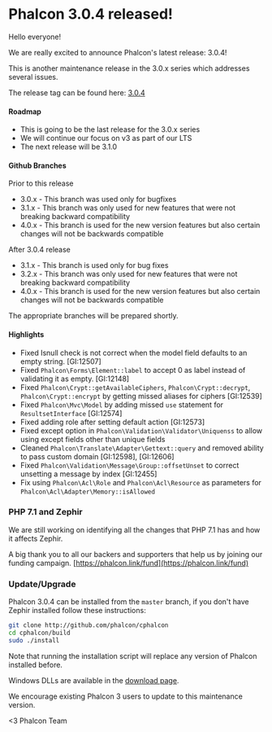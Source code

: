 Phalcon 3.0.4 released!
=======================

Hello everyone!

We are really excited to announce Phalcon's latest release: 3.0.4!

This is another maintenance release in the 3.0.x series which addresses several issues.

The release tag can be found here: [3.0.4](https://github.com/phalcon/cphalcon/releases/tag/v3.0.4)

#### Roadmap

- This is going to be the last release for the 3.0.x series
- We will continue our focus on v3 as part of our LTS
- The next release will be 3.1.0

#### Github Branches

Prior to this release

- 3.0.x - This branch was used only for bugfixes
- 3.1.x - This branch was only used for new features that were not breaking backward compatibility
- 4.0.x - This branch is used for the new version features but also certain changes will not be backwards compatible

After 3.0.4 release

- 3.1.x - This branch is used only for bug fixes
- 3.2.x - This branch was only used for new features that were not breaking backward compatibility
- 4.0.x - This branch is used for the new version features but also certain changes will not be backwards compatible

The appropriate branches will be prepared shortly.

#### Highlights

- Fixed Isnull check is not correct when the model field defaults to an empty string. [GI:12507]
- Fixed `Phalcon\Forms\Element::label` to accept 0 as label instead of validating it as empty. [GI:12148]
- Fixed `Phalcon\Crypt::getAvailableCiphers`, `Phalcon\Crypt::decrypt`, `Phalcon\Crypt::encrypt` by getting missed aliases for ciphers [GI:12539]
- Fixed `Phalcon\Mvc\Model` by adding missed `use` statement for `ResultsetInterface` [GI:12574]
- Fixed adding role after setting default action [GI:12573]
- Fixed except option in `Phalcon\Validation\Validator\Uniquenss` to allow using except fields other than unique fields
- Cleaned `Phalcon\Translate\Adapter\Gettext::query` and removed ability to pass custom domain [GI:12598], [GI:12606]
- Fixed `Phalcon\Validation\Message\Group::offsetUnset` to correct unsetting a message by index [GI:12455]
- Fix using `Phalcon\Acl\Role` and `Phalcon\Acl\Resource` as parameters for `Phalcon\Acl\Adapter\Memory::isAllowed`
			
### PHP 7.1 and Zephir

We are still working on identifying all the changes that PHP 7.1 has and how it affects Zephir. 

A big thank you to all our backers and supporters that help us by joining our funding campaign. [https://phalcon.link/fund](https://phalcon.link/fund)

### Update/Upgrade

Phalcon 3.0.4 can be installed from the `master` branch, if you don't have Zephir installed follow these instructions:

```sh
git clone http://github.com/phalcon/cphalcon
cd cphalcon/build
sudo ./install
```

Note that running the installation script will replace any version of Phalcon installed before.

Windows DLLs are available in the [download page](https://phalconphp.com/en/download/windows).

We encourage existing Phalcon 3 users to update to this maintenance version.

<3 Phalcon Team
